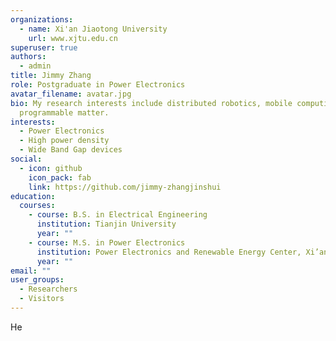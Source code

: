 ```yaml
---
organizations:
  - name: Xi'an Jiaotong University
    url: www.xjtu.edu.cn
superuser: true
authors:
  - admin
title: Jimmy Zhang
role: Postgraduate in Power Electronics
avatar_filename: avatar.jpg
bio: My research interests include distributed robotics, mobile computing and
  programmable matter.
interests:
  - Power Electronics
  - High power density
  - Wide Band Gap devices
social:
  - icon: github
    icon_pack: fab
    link: https://github.com/jimmy-zhangjinshui
education:
  courses:
    - course: B.S. in Electrical Engineering
      institution: Tianjin University
      year: ""
    - course: M.S. in Power Electronics
      institution: Power Electronics and Renewable Energy Center, Xi’an Jiaotong University
      year: ""
email: ""
user_groups:
  - Researchers
  - Visitors
---
```

He